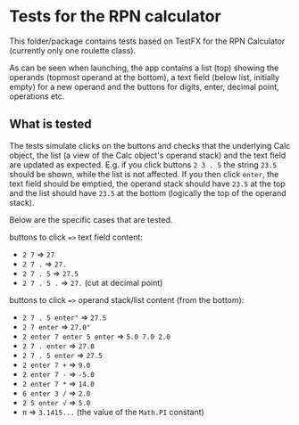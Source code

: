 # Tests for the RPN calculator

This folder/package contains tests based on TestFX for the RPN Calculator (currently only one roulette class).

As can be seen when launching, the app contains a list (top) showing the operands
(topmost operand at the bottom), a text field (below list, initially empty) for a new operand and
the buttons for digits, enter, decimal point, operations etc.

## What is tested

The tests simulate clicks on the buttons and checks that the underlying Calc object,
the list (a view of the Calc object's operand stack) and the text field are updated as expected.
E.g. if you click buttons `2 3 . 5` the string `23.5` should be shown,
while the list is not affected. If you then click `enter`, the text field should be emptied, the operand stack should have `23.5` at the top and the list should have `23.5` at the bottom 
(logically the top of the operand stack).

Below are the specific cases that are tested.

buttons to click `=>` text field content:

- `2 7` => `27`
- `2 7 .` => `27.`
- `2 7 . 5` => `27.5`
- `2 7 . 5 .` => `27.` (cut at decimal point)

buttons to click `=>` operand stack/list content (from the bottom):

- `2 7 . 5 enter"` => `27.5`
- `2 7 enter` => `27.0"`
- `2 enter 7 enter 5 enter` => `5.0 7.0 2.0` 
- `2 7 . enter` => `27.0` 
- `2 7 . 5 enter` => `27.5` 
- `2 enter 7 +` => `9.0` 
- `2 enter 7 -` => `-5.0` 
- `2 enter 7 *` => `14.0` 
- `6 enter 3 /` => `2.0` 
- `2 5 enter √` => `5.0` 
- `π` => `3.1415...` (the value of the `Math.PI` constant)
